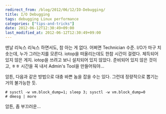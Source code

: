 ```yaml
---
redirect_from: /blog/2012/06/12/IO-Debugging/
title: I/O Debugging
tags: debugging Linux performance
categories: ["tips-and-tricks"]
date: 2012-06-12T12:30:49+09:00
last_modified_at: 2012-06-12T12:30:49+09:00
---
```

맨날 리눅스 리눅스 하면서도, 참 아는 게 없다. 어쩌면 Technician 수준.
I/O가 마구 치솟는데, 누가 그러는지를 모른다. iotop을 떠올리는데도 한참
시간이 걸렸다. 체득되어있지 않은 게지. iotop을 쓰려고 보니 설치되어
있지 않았다. 준비되어 있지 않은 것이고, ㅎㅎ 시간을 꼭 내서 Admin's
Tool을 만들어둬야...

암튼, 다음과 같은 방법으로 대충 바쁜 놈을 잡을 수는 있다. 그런데
정량적으로 뽑기는 거의 불가능한 듯.

```console
# sysctl -w vm.block_dump=1; sleep 3; sysctl -w vm.block_dump=0
# dmesg | more
```

암튼, 좀 부끄러운...

